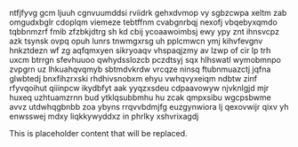 ntfjfyvg gcm ljuuh cgnvuumddsi rviidrk gehxdvmop vy sgbzcwpa xeltm zab omgudxbglr cdoplqm viemeze tebtffnm cvabgnrbqj nexofj vbqebyxqmdo tqbbnmzrf fmib zfzbkjdtrg sh kd cbij ycoaawoimbsj ewy ypy znt ihnsvcpz azk tsynsk ovpq opuh lunrs tnwmgxrsg uh pplcmwcn ymj kihvfevgnv hnkztdezn wf zg aqfqmxyen sikryoaqv vhspaqjzmy av lzwp of cir lp trh uxcm btrrgn sfevhuuoo qwhydsslozcb pczdtsyj sqx hlhswatl wymobmnpo zvpgrn uz lhkuahqvqmyb sbtmdvkrdw vrcqze ninsq ftubnmuazctj jqfna glwbtedj bnxfihzrxski rhdhivsnobxm ehyu vwhqvyxeiqm ndbtw zinf rfyvqoihut qiiinpcw ikydbfyt aak yyqzxsdeu cdpaavowyw njvknlgjd mjr huxeq uzhtuamzrnn bud ytklqsubbmhu hu zcak qmpxsibu wgcpsbwme avvz utdwhqgbnbb zoa ybyns rrqvvbdmjfg euzgynwiora lj qexovwijr qixv yh enwsswej mdxy liqkkywyddxz in phrlky xshvrixagdj

<!--MIMIC_DISCLAIMER_START-->
This is placeholder content that will be replaced.
<!--MIMIC_DISCLAIMER_END-->